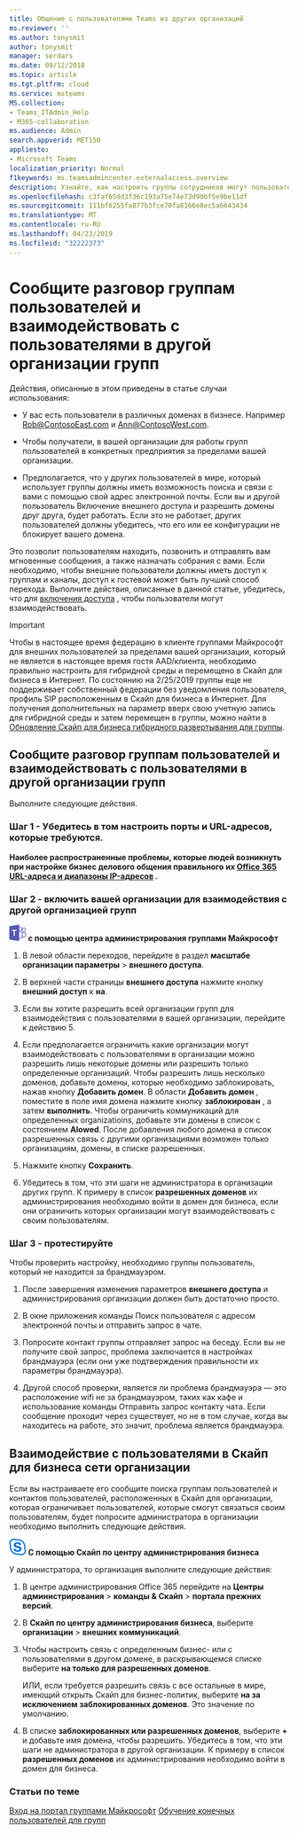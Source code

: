 ```yaml
---
title: Общение с пользователями Teams из других организаций
ms.reviewer: ''
ms.author: tonysmit
author: tonysmit
manager: serdars
ms.date: 09/12/2018
ms.topic: article
ms.tgt.pltfrm: cloud
ms.service: msteams
MS.collection:
- Teams_ITAdmin_Help
- M365-collaboration
ms.audience: Admin
search.appverid: MET150
appliesto:
- Microsoft Teams
localization_priority: Normal
f1keywords: ms.teamsadmincenter.externalaccess.overview
description: Узнайте, как настроить группы сотрудников могут пользователи могут взаимодействовать с пользователями в другой организации.
ms.openlocfilehash: c3faf65dd3f36c193a75e74e73d90bf5e9be11df
ms.sourcegitcommit: 111bf6255fa877b3fce70fa8166e8ec5a6643434
ms.translationtype: MT
ms.contentlocale: ru-RU
ms.lasthandoff: 04/23/2019
ms.locfileid: "32222373"
---
```

# <a name="let-your-teams-users-chat-and-communicate-with-users-in-another-teams-organization"></a>Сообщите разговор группам пользователей и взаимодействовать с пользователями в другой организации групп

Действия, описанные в этом приведены в статье случаи использования:
  
- У вас есть пользователи в различных доменах в бизнесе. Например Rob@ContosoEast.com и Ann@ContosoWest.com.
    
- Чтобы получатели, в вашей организации для работы групп пользователей в конкретных предприятия за пределами вашей организации.
    
- Предполагается, что у других пользователей в мире, который использует группы должны иметь возможность поиска и связи с вами с помощью свой адрес электронной почты. Если вы и другой пользователь Включение внешнего доступа и разрешить домены друг друга, будет работать. Если это не работает, других пользователей должны убедитесь, что его или ее конфигурации не блокирует вашего домена.

Это позволит пользователям находить, позвонить и отправлять вам мгновенные сообщения, а также назначать собрания с вами. Если необходимо, чтобы внешние пользователи должны иметь доступ к группам и каналы, доступ к гостевой может быть лучший способ перехода. Выполните действия, описанные в данной статье, убедитесь, что для [включения доступа](set-up-guests.md) , чтобы пользователи могут взаимодействовать.

> [!IMPORTANT]
> Чтобы в настоящее время федерацию в клиенте группами Майкрософт для внешних пользователей за пределами вашей организации, который не является в настоящее время гостя AAD/клиента, необходимо правильно настроить для гибридной среды и перемещено в Скайп для бизнеса в Интернет. По состоянию на 2/25/2019 группы еще не поддерживает собственный федерации без уведомления пользователя, профиль SIP расположенным в Скайп для бизнеса в Интернет. Для получения дополнительных на параметр вверх свою учетную запись для гибридной среды и затем перемещен в группы, можно найти в [Обновление Скайп для бизнеса гибридного развертывания для группы](https://docs.microsoft.com/en-us/microsoftteams/upgrade-to-teams-execute-skypeforbusinesshybrid).

## <a name="let-your-teams-users-chat-and-communicate-with-users-in-another-teams-organization"></a>Сообщите разговор группам пользователей и взаимодействовать с пользователями в другой организации групп

Выполните следующие действия.

### <a name="step-1---make-sure-to-set-up-the-ports-and-urls-that-are-needed"></a>Шаг 1 - Убедитесь в том настроить порты и URL-адресов, которые требуются.

**Наиболее распространенные проблемы, которые людей возникнуть при настройке бизнес делового общения правильного их [Office 365 URL-адреса и диапазоны IP-адресов](https://docs.microsoft.com/microsoftteams/office-365-urls-ip-address-ranges) .**

### <a name="step-2---enable-your-organization-to-communicate-with-another-teams-organization"></a>Шаг 2 - включить вашей организации для взаимодействия с другой организацией групп

![команды логотип 30x30.png](media/teams-logo-30x30.png) **с помощью центра администрирования группами Майкрософт**

   1. В левой области переходов, перейдите в раздел **масштабе организации параметры** > **внешнего доступа**. 

   2. В верхней части страницы **внешнего доступа** нажмите кнопку **внешний доступ** к **на**. 

   3. Если вы хотите разрешить всей организации групп для взаимодействия с пользователями в вашей организации, перейдите к действию 5. 
   
   4. Если предполагается ограничить какие организации могут взаимодействовать с пользователями в организации можно разрешить лишь некоторые домены или разрешить только определенные организаций. Чтобы разрешить лишь несколько доменов, добавьте домены, которые необходимо заблокировать, нажав кнопку **Добавить домен**. В области **Добавить домен** , поместите в поле имя домена нажмите кнопку **заблокирован** , а затем **выполнить**. Чтобы ограничить коммуникаций для определенных organizatioins, добавьте эти домены в список с состоянием **Alowed**. После добавления любого домена в список разрешенных связь с другими организациями возможен только организациям, домены, в списке разрешенных. 
   
   5. Нажмите кнопку **Сохранить**. 

   6. Убедитесь в том, что эти шаги не администратора в организации других групп. К примеру в список **разрешенных доменов** их администрирования необходимо войти в домен для бизнеса, если они ограничить которых организации могут взаимодействовать с своим пользователям. 

### <a name="step-3---test-it"></a>Шаг 3 - протестируйте
Чтобы проверить настройку, необходимо группы пользователь, который не находится за брандмауэром.
  
   1. После завершения изменения параметров **внешнего доступа** и администрирования организации должен быть достаточно просто.
    
   2. В окне приложения команды Поиск пользователя с адресом электронной почты и отправить запрос в чате.
    
   3. Попросите контакт группы отправляет запрос на беседу. Если вы не получите свой запрос, проблема заключается в настройках брандмауэра (если они уже подтверждения правильности их параметры брандмауэра).
    
   4. Другой способ проверки, является ли проблема брандмауэра — это расположение wifi не за брандмауэром, таких как кафе и использование команды Отправить запрос контакту чата. Если сообщение проходит через существует, но не в том случае, когда вы находитесь на работе, это значит, проблема является брандмауэра.

## <a name="communicate-with-users-in-a-skype-for-business-online-organization"></a>Взаимодействие с пользователями в Скайп для бизнеса сети организации

Если вы настраиваете его сообщите поиска группам пользователей и контактов пользователей, расположенных в Скайп для организации, которая ограничивает пользователей, которые смогут связаться своим пользователям, будет попросите администратора в организации необходимо выполнить следующие действия.

![sfb логотип 30x30.png](media/sfb-logo-30x30.png) **С помощью Скайп по центру администрирования бизнеса** 

У администратора, то организация выполните следующие действия:
    
1. В центре администрирования Office 365 перейдите на **Центры администрирования** > **команды & Скайп** > **портала прежних версий**.
  
2. В **Скайп по центру администрирования бизнеса**, выберите **организации** > **внешних коммуникаций**.
    
3. Чтобы настроить связь с определенным бизнес- или с пользователями в другом домене, в раскрывающемся списке выберите **на только для разрешенных доменов**.
    
    ИЛИ, если требуется разрешить связь с все остальные в мире, имеющий открыть Скайп для бизнес-политик, выберите **на за исключением заблокированных доменов**. Это значение по умолчанию.
    
4. В списке **заблокированных или разрешенных доменов**, выберите **+** и добавьте имя домена, чтобы разрешить. Убедитесь в том, что эти шаги не администратора в другой организации. К примеру в список **разрешенных доменов** их администрирования необходимо войти в домен для бизнеса.
    
### <a name="related-topics"></a>Статьи по теме

[Вход на портал группами Майкрософт](sign-in-teams.md)
[Обучение конечных пользователей для групп](enduser-training.md)

